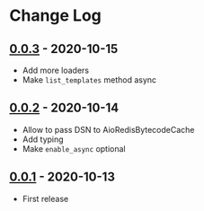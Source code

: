 # Change Log

## [0.0.3](https://github.com/dldevinc/aioja/tree/v0.0.3) - 2020-10-15
- Add more loaders
- Make `list_templates` method async

## [0.0.2](https://github.com/dldevinc/aioja/tree/v0.0.2) - 2020-10-14
- Allow to pass DSN to AioRedisBytecodeCache
- Add typing
- Make `enable_async` optional

## [0.0.1](https://github.com/dldevinc/aioja/tree/v0.0.1) - 2020-10-13
- First release
